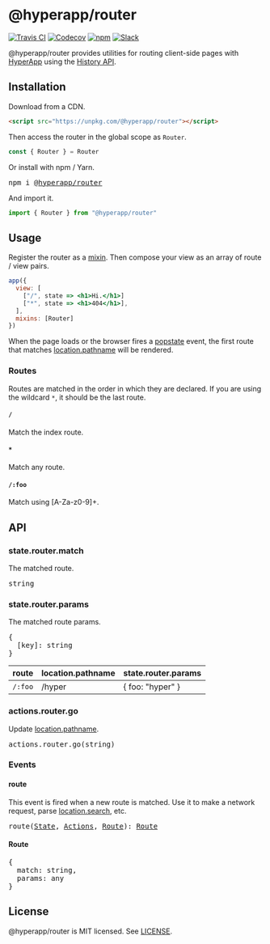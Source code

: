 # @hyperapp/router
[![Travis CI](https://img.shields.io/travis/hyperapp/router/master.svg)](https://travis-ci.org/hyperapp/router)
[![Codecov](https://img.shields.io/codecov/c/github/hyperapp/router/master.svg)](https://codecov.io/gh/hyperapp/router)
[![npm](https://img.shields.io/npm/v/@hyperapp/router.svg)](https://www.npmjs.org/package/hyperapp)
[![Slack](https://hyperappjs.herokuapp.com/badge.svg)](https://hyperappjs.herokuapp.com "Join us")

@hyperapp/router provides utilities for routing client-side pages with [HyperApp](https://github.com/hyperapp/hyperapp) using the [History API](https://developer.mozilla.org/en-US/docs/Web/API/History).

<!--

[Try it Online](..)

```jsx
app({
  view: [
    [
      "/",
      (state, actions) =>
        <div>
          <button onclick={() => actions.router.go("/about")}>About</button>
        </div>
    ],
    [
      "/:route",
      (state, actions) =>
        <div>
          <button onclick={() => actions.router.go("/")}>Home</button>
        </div>
    ]
  ],
  mixins: [Router]
})
``` -->

## Installation

Download from a CDN.

```html
<script src="https://unpkg.com/@hyperapp/router"></script>
```

Then access the router in the global scope as `Router`.

```jsx
const { Router } = Router
```

Or install with npm / Yarn.

<pre>
npm i <a href="https://www.npmjs.com/package/@hyperapp/router">@hyperapp/router</a>
</pre>

And import it.

```jsx
import { Router } from "@hyperapp/router"
```

## Usage

Register the router as a [mixin](https://github.com/hyperapp/hyperapp/blob/master/docs/mixins.md). Then compose your view as an array of route / view pairs.

```jsx
app({
  view: [
    ["/", state => <h1>Hi.</h1>]
    ["*", state => <h1>404</h1>],
  ],
  mixins: [Router]
})
```

When the page loads or the browser fires a [popstate](https://developer.mozilla.org/en-US/docs/Web/Events/popstate) event, the first route that matches [location.pathname](https://developer.mozilla.org/en-US/docs/Web/API/Location) will be rendered.

### Routes

Routes are matched in the order in which they are declared. If you are using the wildcard `*`, it should be the last route.

#### `/`

Match the index route.

#### `*`

Match any route.

#### `/:foo`

Match using [A-Za-z0-9]+.


## API

### state.router.match

The matched route.

<pre>
string
</pre>

### state.router.params

The matched route params.

<pre>
{
  [key]: string
}
</pre>

|route                 |location.pathname    |state.router.params  |
|----------------------|---------------------|---------------------|
|`/:foo`               |/hyper               | { foo: "hyper" }    |

### actions.router.go

Update [location.pathname](https://developer.mozilla.org/en-US/docs/Web/API/Location).

<pre>
actions.router.go(string)
</pre>

### Events

#### route

This event is fired when a new route is matched. Use it to make a network request, parse [location.search](https://developer.mozilla.org/en-US/docs/Web/API/HTMLHyperlinkElementUtils/search), etc.

<pre>
<a id="route"></a>route(<a href="#state">State</a>, <a href="#actions">Actions</a>, <a href="#Route">Route</a>): <a href="#Route">Route</a>
</pre>

#### Route

<pre>
{
  match: string,
  params: any
}
</pre>

## License

@hyperapp/router is MIT licensed. See [LICENSE](LICENSE.md).

